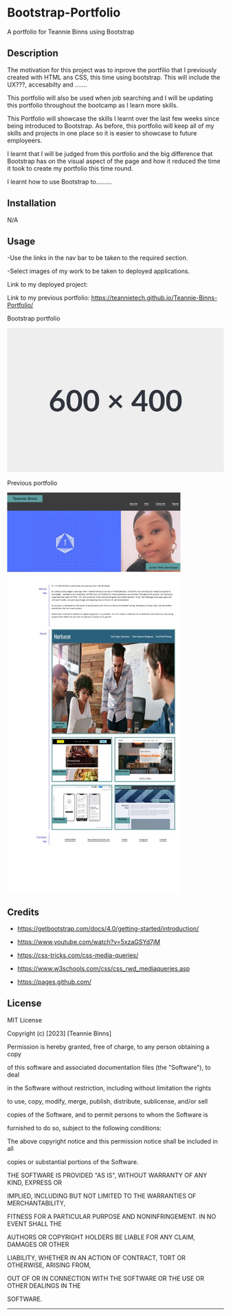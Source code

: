 # Bootstrap-Portfolio
A portfolio for Teannie Binns using Bootstrap


## Description 
The motivation for this project was to  inprove the portfilio that I previously created with HTML ans CSS, this time using bootstrap. This will include the UX???, accesabilty and .......

This portfolio will also be used when job searching and I will be updating this portfolio throughout the bootcamp as I learn more skills.

This Portfolio will showcase the skills I learnt over the last few weeks since being introduced to Bootstrap. As before, this portfolio will keep all of my skills and projects in one place so it is easier to showcase to future employeers. 

I learnt that I will be judged from this portfolio and the big difference that Bootstrap has on the visual aspect of the page and how it reduced the time it took to create my portfolio this time round. 

I learnt how to use Bootstrap to.........



## Installation 
N/A 



## Usage 
-Use the links in the nav bar to be taken to the required section.

-Select images of my work to be taken to deployed applications. 

Link to my deployed project: 

Link to my previous portfolio: https://teannietech.github.io/Teannie-Binns-Portfolio/


Bootstrap portfolio

![alt text](/assets/images/placeholder.JPG) 
 


Previous portfolio 

![alt text](/assets/images/readmess.jpg) 
 

## Credits 


- https://getbootstrap.com/docs/4.0/getting-started/introduction/

- https://www.youtube.com/watch?v=5xzaGSYd7jM

- https://css-tricks.com/css-media-queries/

- https://www.w3schools.com/css/css_rwd_mediaqueries.asp

- https://pages.github.com/


## License 

MIT License 


Copyright (c) [2023] [Teannie Binns] 


Permission is hereby granted, free of charge, to any person obtaining a copy 

of this software and associated documentation files (the "Software"), to deal 

in the Software without restriction, including without limitation the rights 

to use, copy, modify, merge, publish, distribute, sublicense, and/or sell 

copies of the Software, and to permit persons to whom the Software is 

furnished to do so, subject to the following conditions: 

 

The above copyright notice and this permission notice shall be included in all 

copies or substantial portions of the Software. 

 

THE SOFTWARE IS PROVIDED "AS IS", WITHOUT WARRANTY OF ANY KIND, EXPRESS OR 

IMPLIED, INCLUDING BUT NOT LIMITED TO THE WARRANTIES OF MERCHANTABILITY, 

FITNESS FOR A PARTICULAR PURPOSE AND NONINFRINGEMENT. IN NO EVENT SHALL THE 

AUTHORS OR COPYRIGHT HOLDERS BE LIABLE FOR ANY CLAIM, DAMAGES OR OTHER 

LIABILITY, WHETHER IN AN ACTION OF CONTRACT, TORT OR OTHERWISE, ARISING FROM, 

OUT OF OR IN CONNECTION WITH THE SOFTWARE OR THE USE OR OTHER DEALINGS IN THE 

SOFTWARE. 

 

--- 

